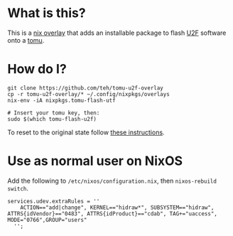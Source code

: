 # What is this?

This is a [nix overlay](https://nixos.org/nixpkgs/manual/#chap-overlays) that adds an installable package to flash [U2F](https://en.wikipedia.org/wiki/Universal_2nd_Factor) software onto a [tomu](https://www.crowdsupply.com/sutajio-kosagi/tomu).

# How do I?

```
git clone https://github.com/teh/tomu-u2f-overlay
cp -r tomu-u2f-overlay/* ~/.config/nixpkgs/overlays
nix-env -iA nixpkgs.tomu-flash-utf

# Insert your tomu key, then:
sudo $(which tomu-flash-u2f)
```

To reset to the original state follow [these instructions](https://github.com/im-tomu/tomu-bootloader#using-toboot).

# Use as normal user on NixOS

Add the following to `/etc/nixos/configuration.nix`, then `nixos-rebuild switch`.

```
services.udev.extraRules = ''
    ACTION=="add|change", KERNEL=="hidraw*", SUBSYSTEM=="hidraw", ATTRS{idVendor}=="0483", ATTRS{idProduct}=="cdab", TAG+="uaccess", MODE="0766",GROUP="users"
  '';
```
